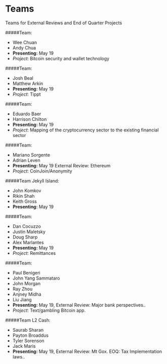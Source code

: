 Teams
=====

Teams for External Reviews and End of Quarter Projects


#####Team:
  * Wee Chuan
  * Andy Chua
  * **Presenting:** May 19
  * *Project*: Bitcoin security and wallet technology
  
#####Team:
  * Josh Beal
  * Matthew Arkin
  * **Presenting:** May 19
  * *Project*: Tippt

#####Team:
  * Eduardo Baer
  * Harrison Chilton
  * **Presenting:** May 19
  * *Project*: Mapping of the cryptocurrency sector to the existing financial sector

#####Team:
  * Mariano Sorgente
  * Adrian Leven
  * **Presenting:** May 19 External Review: Ethereum 
  * *Project*: CoinJoin/Anonymity


#####Team Jekyll Island:
  * John Komkov
  * Rikin Shah
  * Keith Gross
  * **Presenting:** May 19

#####Team:
  * Dan Cocuzzo
  * Justin Maletsky
  * Doug Sharp
  * Alex Marlantes
  * **Presenting:** May 19
  * *Project*: Remittances 

#####Team:
  * Paul Benigeri
  * John Yang Sammataro
  * John Morgan
  * Ray Zhou
  * Anjney Midha
  * Liu Jiang
  * **Presenting:** May 19, External Review: Major bank perspectives..
  * *Project*: Text/gambling Bitcoin app.

#####Team L2 Cash:
  * Saurab Sharan
  * Payton Broaddus
  * Tyler Sorenson
  * Jack Maris
  * **Presenting:** May 19, External Review: Mt Gox. EOQ: Tax Implementation laws..




